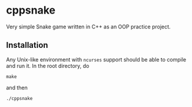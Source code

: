 # cppsnake
Very simple Snake game written in C++ as an OOP practice project.

## Installation
Any Unix-like environment with `ncurses` support should be able to compile and run it. In the root directory, do

```
make
```

and then

```
./cppsnake
```
